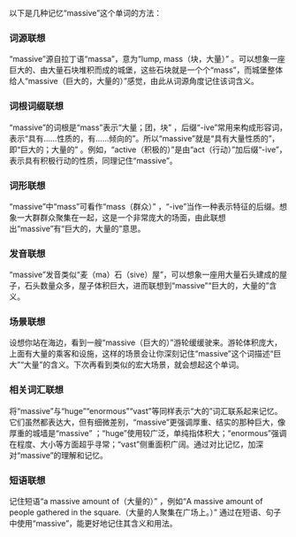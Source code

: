 以下是几种记忆“massive”这个单词的方法：

### 词源联想
“massive”源自拉丁语“massa”，意为“lump, mass（块，大量）” 。可以想象一座巨大的、由大量石块堆积而成的城堡，这些石块就是一个个“mass”，而城堡整体给人“massive（巨大的，大量的）”感觉，由此从词源角度记住该词含义。

### 词根词缀联想
“massive”的词根是“mass”表示“大量；团，块” ，后缀“-ive”常用来构成形容词，表示“具有……性质的，有……倾向的”。所以“massive”就是“具有大量性质的”，即“巨大的；大量的” 。例如，“active（积极的）”是由“act（行动）”加后缀“-ive”，表示具有积极行动的性质，同理记住“massive”。

### 词形联想
“massive”中“mass”可看作“mass（群众）” ，“-ive”当作一种表示特征的后缀。想象一大群群众聚集在一起，这是一个非常庞大的场面，由此联想出“massive”有“巨大的，大量的”意思。

### 发音联想
“massive”发音类似“麦（ma）石（sive）屋”，可以想象一座用大量石头建成的屋子，石头数量众多，屋子体积巨大，进而联想到“massive”“巨大的，大量的”含义。

### 场景联想
设想你站在海边，看到一艘“massive（巨大的）”游轮缓缓驶来。游轮体积庞大，上面有大量的乘客和设施，这样的场景会让你深刻记住“massive”这个词描述“巨大”“大量”的含义。下次再看到类似的宏大场景，就会想起这个单词。

### 相关词汇联想
将“massive”与“huge”“enormous”“vast”等同样表示“大的”词汇联系起来记忆。它们虽然都表达大，但有细微差别，“massive”更强调厚重、结实的那种巨大，像厚重的城墙是“massive” ；“huge”使用较广泛，单纯指体积大；“enormous”强调在程度、大小等方面超乎寻常；“vast”侧重面积广阔。通过对比记忆，加深对“massive”的理解和记忆。

### 短语联想
记住短语“a massive amount of（大量的）” ，例如“A massive amount of people gathered in the square.（大量的人聚集在广场上。）” 通过在短语、句子中使用“massive”，能更好地记住其含义和用法。 